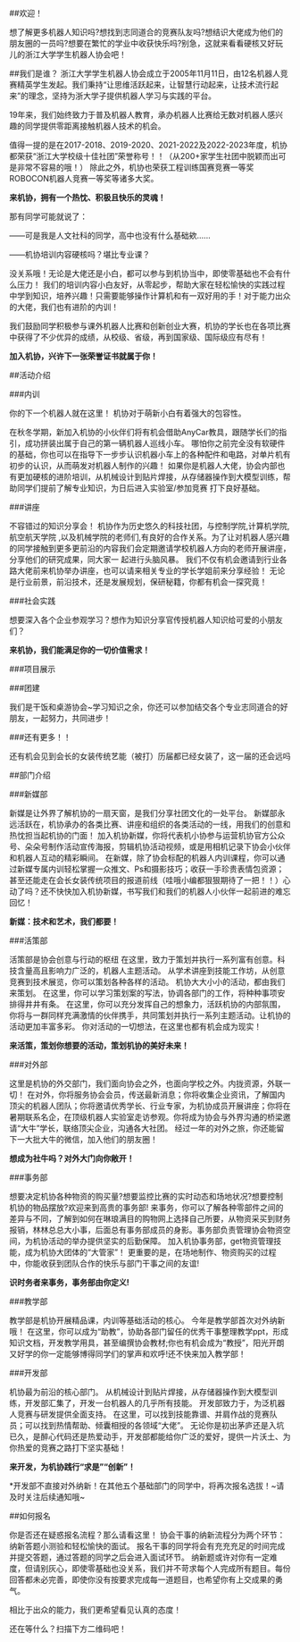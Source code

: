 
##欢迎！


想了解更多机器人知识吗?想找到志同道合的竞赛队友吗?想结识大佬成为他们的朋友圈的一员吗?想要在繁忙的学业中收获快乐吗?别急，这就来看看硬核又好玩儿的浙江大学学生机器人协会吧！



##我们是谁？
浙江大学学生机器人协会成立于2005年11月11日，由12名机器人竞赛精英学生发起。我们秉持“让思维活跃起来，让智慧行动起来，让技术流行起来”的理念，坚持为浙大学子提供机器人学习与实践的平台。



19年来，我们始终致力于普及机器人教育，承办机器人比赛给无数对机器人感兴趣的同学提供零距离接触机器人技术的机会。



值得一提的是在2017-2018、2019-2020、2021-2022及2022-2023年度，机协都荣获“浙江大学校级十佳社团”荣誉称号！！（从200+家学生社团中脱颖而出可是非常不容易的哦！）
除此之外，机协也荣获工程训练国赛竞赛一等奖ROBOCON机器人竞赛一等奖等诸多大奖。



**来机协，拥有一个热忱、积极且快乐的灵魂！**


那有同学可能就说了：


——可是我是人文社科的同学，高中也没有什么基础欸......


——机协培训内容硬核吗？堪比专业课？


没关系哦！无论是大佬还是小白，都可以参与到机协当中，即使零基础也不会有什么压力！
我们的培训内容小白友好，从零起步，帮助大家在轻松愉快的实践过程中学到知识，培养兴趣！只需要能够操作计算机和有一双好用的手！对于能力出众的大佬，我们也有进阶的内训！

我们鼓励同学积极参与课外机器人比赛和创新创业大赛，机协的学长也在各项比赛中获得了不少优异的成绩，从校级、省级，再到国家级、国际级应有尽有！


**加入机协，兴许下一张荣誉证书就属于你！**

##活动介绍

###内训

你的下一个机器人就在这里！ 机协对于萌新小白有着强大的包容性。


在秋冬学期，新加入机协的小伙伴们将有机会借助AnyCar教具，跟随学长们的指引，成功拼装出属于自己的第一辆机器人巡线小车。
哪怕你之前完全没有软硬件的基础，你也可以在指导下一步步认识机器小车上的各种配件和电路，对单片机有初步的认识，从而萌发对机器人制作的兴趣！
如果你是机器人大佬，协会内部也有更加硬核的进阶培训，从机械设计到贴片焊接，从存储器操作到大模型训练，帮助同学们提前了解专业知识，为日后进入实验室/参加竞赛
打下良好基础。



###讲座

不容错过的知识分享会！ 机协作为历史悠久的科技社团，与控制学院,计算机学院,航空航天学院 ,以及机械学院的老师们,有良好的合作关系。为了让对机器人感兴趣的同学接触到更多更前沿的内容我们会定期邀请学校机器人方向的老师开展讲座，分享他们的研究成果，同大家一 起进行头脑风暴。
我们不仅有机会邀请到行业各路大佬前来机协举办讲座，也可以请来相关专业的学长学姐前来分享经验！
无论是行业前景，前沿技术，还是发展规划，保研秘籍，你都有机会一探究竟！



###社会实践


想要深入各个企业参观学习？想作为知识分享官传授机器人知识给可爱的小朋友们？



**来机协，我们能满足你的一切价值需求！**


###项目展示


###团建


我们是干饭和桌游协会~学习知识之余，你还可以参加结交各个专业志同道合的好朋友，一起努力，共同进步！


###还有更多！！


还有机会见到会长的女装传统艺能（被打）历届都已经女装了，这一届的还会远吗


##部门介绍

###新媒部


新媒是让外界了解机协的一扇天窗，是我们分享社团文化的一处平台。 新媒部永远活跃在，机协承办的各类比赛、讲座和组织的各类活动的一线，用我们的创意和热忱担当起机协的门面！ 加入机协新媒，你将代表机小协参与运营机协官方公众号、朵朵号制作活动宣传海报，剪辑机协活动视频，或是用相机记录下协会小伙伴和机器人互动的精彩瞬间。 在新媒，除了协会标配的机器人内训课程，你可以通过新媒专属内训轻松掌握一众推文、Ps和摄影技巧；收获一手珍贵表情包资源；甚至还能走在会长女装传统项目的报道前线（哇哦小编都狠狠期待了一把！！）心动了吗？还不快快加入机协新媒，书写我们和我们的机器人小伙伴一起前进的难忘回忆！

**新媒：技术和艺术，我们都要！**



###活策部


活策部是协会创意与行动的枢纽
在这里，致力于策划并执行一系列富有创意。科技含量高且影响力广泛的，机器人主题活动。
从学术讲座到技能工作坊，从创意竞赛到技术展览，你可以策划各种各样的活动。
机协大大小小的活动，都由我们来策划。
在这里，你可以学习策划案的写法，协调各部门的工作，将种种事项安排得井井有条。
在这里，你可以充分发挥自己的想象力，活跃机协的内部氛围，你将与一群同样充满激情的伙伴携手，共同策划并执行一系列主题活动。让机协的活动更加丰富多彩。
你对活动的一切想法，在这里也都有机会成为现实！

**来活策，策划你想要的活动，策划机协的美好未来！**


###对外部


这里是机协的外交部门，我们面向协会之外，也面向学校之外。内拢资源，外联一切！
在对外，你将服务协会会员，传送最新消息；你将收集企业资讯，了解国内顶尖的机器人团队；你将邀请优秀学长、行业专家，为机协成员开展讲座；你将在暑期联系名企，在顶级机器人实验室走访参观。你将成为协会与外界沟通的桥梁邀请“大牛”学长，联络顶尖企业，沟通各大社团。
经过一年的对外之旅，你还能留下一大批大牛的微信，加入他们的朋友圈！


**想成为社牛吗？对外大门向你敞开！**


###事务部


想要决定机协各种物资的购买量?想要监控比赛的实时动态和场地状况?想要控制机协的物品摆放?欢迎来到高贵的事务部!
来事务，你可以了解各种零部件之间的差异与不同，了解到如何在琳琅满目的购物网上选择自己所要，从物资采买到财务报销，林林总总大小事，后面总有事务部成员的身影。事务部负责管理协会物资空间，为机协活动的举办提供坚实的后勤保障。
加入机协事务部，get物资管理技能，成为机协大团体的“大管家”！
更重要的是，在场地制作、物资购买的过程中，你能收获到团队合作的快乐与部门干事之间的友谊!


**识时务者来事务，事务部由你定义!**



###教学部



教学部是机协开展精品课，内训等基础活动的核心。
今年是教学部首次对外纳新哦！
在这里，你可以成为“助教”，协助各部门留任的优秀干事整理教学ppt，形成知识文档，开发教学用具，甚至编撰协会教材;你也有机会成为“教授”，阳光开朗又好学的你一定能够博得同学们的掌声和欢呼!还不快来加入教学部！



###开发部


机协最为前沿的核心部门。
从机械设计到贴片焊接，从存储器操作到大模型训练，开发部汇集了，开发一台机器人的几乎所有技能。
开发部致力于，为泛机器人竞赛与研发提供全面支持。
在这里，可以找到技能靠谱、并肩作战的竞赛队员；可以找到热情帮助、倾囊相授的各领域“大佬”。
无论你是初出茅庐还是入坑已久，是醉心代码还是热爱动手，开发部都能给你广泛的爱好，提供一片沃土、为你热爱的竞赛之路打下坚实基础！


**来开发，为机协践行“求是”“创新”！**

*开发部不直接对外纳新！在其他五个基础部门的同学中，将再次报名选拔！~请及时关注后续通知哦~

##如何报名

你是否还在疑惑报名流程？那么请看这里！
协会干事的纳新流程分为两个环节：纳新答题小测验和轻松愉快的面试。
报名干事的同学将会有充充充足的时间完成并提交答题，通过答题的同学之后会进入面试环节。
纳新题或许对你有一定难度，但请别灰心，即使零基础也没关系，我们并不苛求每个人完成所有题目。每份回答都未必完善，即使你没有按要求完成每一道题目，也希望你有上交成果的勇气。

相比于出众的能力，我们更希望看见认真的态度！

还在等什么？扫描下方二维码吧！
